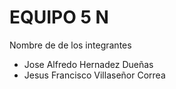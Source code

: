 # EQUIPO 5 N

Nombre de de los integrantes

<ul>
<li>Jose Alfredo Hernadez Dueñas</li>

<li>Jesus Francisco Villaseñor Correa</li>

</u1>
